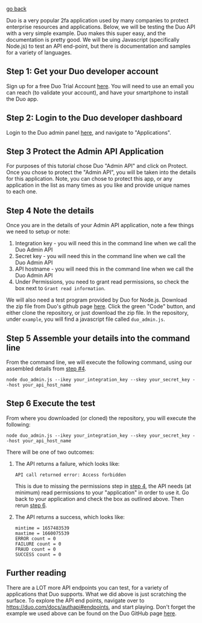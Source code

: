    <!-- Copyright 2020 SJULTRA, inc.

   Licensed under the Apache License, Version 2.0 (the "License");
   you may not use this file except in compliance with the License.
   You may obtain a copy of the License at

       http://www.apache.org/licenses/LICENSE-2.0

   Unless required by applicable law or agreed to in writing, software
   distributed under the License is distributed on an "AS IS" BASIS,
   WITHOUT WARRANTIES OR CONDITIONS OF ANY KIND, either express or implied.
   See the License for the specific language governing permissions and
   limitations under the License. -->

[go back](../Getting-Started)

Duo is a very popular 2fa application used by many companies to protect enterprise resources and applications. Below, we will be testing the Duo API with a very simple example. Duo makes this super easy, and the documentation is pretty good. We will be uing Javascript (specifically Node.js) to test an API end-point, but there is documentation and samples for a variety of languages.

## Step 1: Get your Duo developer account

Sign up for a free Duo Trial Account [here](https://signup.duo.com/). You will need to use an email you can reach (to validate your account), and have your smartphone to install the Duo app.

## Step 2: Login to the Duo developer dashboard

Login to the Duo admin panel [here](https://admin.duosecurity.com/), and navigate to "Applications".

## Step 3 Protect the Admin API Application

For purposes of this tutorial chose Duo "Admin API" and click on Protect. Once you chose to protect the "Admin API", you will be taken into the details for this application. Note, you can chose to protect this app, or any application in the list as many times as you like and provide unique names to each one.

## Step 4 Note the details

Once you are in the details of your Admin API application, note a few things we need to setup or note:

1. Integration key - you will need this in the command line when we call the Duo Admin API
2. Secret key - you will need this in the command line when we call the Duo Admin API
3. API hostname - you will need this in the command line when we call the Duo Admin API
4. Under Permissions, you need to grant read permissions, so check the box next to `Grant read information`.

We will also need a test program provided by Duo for Node.js. Download the zip file from Duo's github page [here](https://github.com/duosecurity/duo_api_nodejs). Click the green "Code" button, and either clone the repository, or just download the zip file. In the repository, under `example`, you will find a javascript file called `duo_admin.js`.

## Step 5 Assemble your details into the command line

From the command line, we will execute the following command, using our assembled details from [step #4](#step-4-note-the-details).

```shell
node duo_admin.js --ikey your_integration_key --skey your_secret_key --host your_api_host_name
```

## Step 6 Execute the test

From where you downloaded (or cloned) the repository, you will execute the following:

```shell
node duo_admin.js --ikey your_integration_key --skey your_secret_key --host your_api_host_name
```

There will be one of two outcomes:

1. The API returns a failure, which looks like:

    `API call returned error: Access forbidden`

    This is due to missing the permissions step in [step 4](#step-4-note-the-details), the API needs (at minimum) read permissions to your "application" in order to use it. Go back to your application and check the box as outlined above. Then rerun [step 6](#step-6-execute-the-test).

2. The API returns a success, which looks like:

    ```shell
    mintime = 1657483539
    maxtime = 1660075539
    ERROR count = 0
    FAILURE count = 0
    FRAUD count = 0
    SUCCESS count = 0
    ```

## Further reading

There are a LOT more API endpoints you can test, for a variety of applications that Duo supports. What we did above is just scratching the surface. To explore the API end points, navigate over to <https://duo.com/docs/authapi#endpoints>, and start playing. Don't forget the example we used above can be found on the Duo GitHub page [here](https://github.com/duosecurity/duo_api_nodejs).
